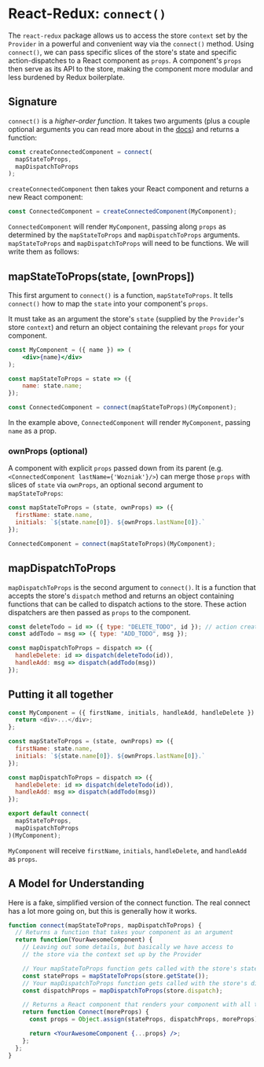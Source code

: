 # React-Redux: `connect()`

The `react-redux` package allows us to access the store `context` set by the
`Provider` in a powerful and convenient way via the `connect()` method. Using
`connect()`, we can pass specific slices of the store's state and specific
action-dispatches to a React component as `props`. A component's `props` then
serve as its API to the store, making the component more modular and less
burdened by Redux boilerplate.

## Signature

`connect()` is a _higher-order function_. It takes two arguments (plus a couple
optional arguments you can read more about in the [docs][docs]) and returns a
function:

```js
const createConnectedComponent = connect(
  mapStateToProps,
  mapDispatchToProps
);
```

`createConnectedComponent` then takes your React component and returns a new
React component:

```js
const ConnectedComponent = createConnectedComponent(MyComponent);
```

`ConnectedComponent` will render `MyComponent`, passing along `props` as
determined by the `mapStateToProps` and `mapDispatchToProps` arguments.
`mapStateToProps` and `mapDispatchToProps` will need to be functions. We will
write them as follows:

## mapStateToProps(state, [ownProps])

This first argument to `connect()` is a function, `mapStateToProps`. It tells
`connect()` how to map the `state` into your component's `props`.

It must take as an argument the store's `state` (supplied by the `Provider`'s
store `context`) and return an object containing the relevant `props` for your
component.

```jsx
const MyComponent = ({ name }) => (
	<div>{name}</div>
);

const mapStateToProps = state => ({
	name: state.name;
});

const ConnectedComponent = connect(mapStateToProps)(MyComponent);
```

In the example above, `ConnectedComponent` will render `MyComponent`, passing
`name` as a prop.

### ownProps (optional)

A component with explicit `props` passed down from its parent (e.g.
`<ConnectedComponent lastName={'Wozniak'}/>`) can merge those `props` with
slices of `state` via `ownProps`, an optional second argument to
`mapStateToProps`:

```js
const mapStateToProps = (state, ownProps) => ({
  firstName: state.name,
  initials: `${state.name[0]}. ${ownProps.lastName[0]}.`
});

ConnectedComponent = connect(mapStateToProps)(MyComponent);
```

## mapDispatchToProps

`mapDispatchToProps` is the second argument to `connect()`. It is a function
that accepts the store's `dispatch` method and returns an object containing
functions that can be called to dispatch actions to the store. These action
dispatchers are then passed as `props` to the component.

```js
const deleteTodo = id => ({ type: "DELETE_TODO", id }); // action creators
const addTodo = msg => ({ type: "ADD_TODO", msg });

const mapDispatchToProps = dispatch => ({
  handleDelete: id => dispatch(deleteTodo(id)),
  handleAdd: msg => dispatch(addTodo(msg))
});
```

## Putting it all together

```js
const MyComponent = ({ firstName, initials, handleAdd, handleDelete }) => {
  return <div>...</div>;
};

const mapStateToProps = (state, ownProps) => ({
  firstName: state.name,
  initials: `${state.name[0]}. ${ownProps.lastName[0]}.`
});

const mapDispatchToProps = dispatch => ({
  handleDelete: id => dispatch(deleteTodo(id)),
  handleAdd: msg => dispatch(addTodo(msg))
});

export default connect(
  mapStateToProps,
  mapDispatchToProps
)(MyComponent);
```

`MyComponent` will receive `firstName`, `initials`, `handleDelete`, and
`handleAdd` as `props`.

## A Model for Understanding

Here is a fake, simplified version of the connect function. The real connect has
a lot more going on, but this is generally how it works.

```jsx
function connect(mapStateToProps, mapDispatchToProps) {
  // Returns a function that takes your component as an argument
  return function(YourAwesomeComponent) {
    // Leaving out some details, but basically we have access to
    // the store via the context set up by the Provider

    // Your mapStateToProps function gets called with the store's state
    const stateProps = mapStateToProps(store.getState());
    // Your mapDispatchToProps function gets called with the store's dispatch function
    const dispatchProps = mapDispatchToProps(store.dispatch);

    // Returns a React component that renders your component with all the props
    return function Connect(moreProps) {
      const props = Object.assign(stateProps, dispatchProps, moreProps);

      return <YourAwesomeComponent {...props} />;
    };
  };
}
```

[docs]: https://react-redux.js.org/using-react-redux/connect-mapstate#ownprops-optional
